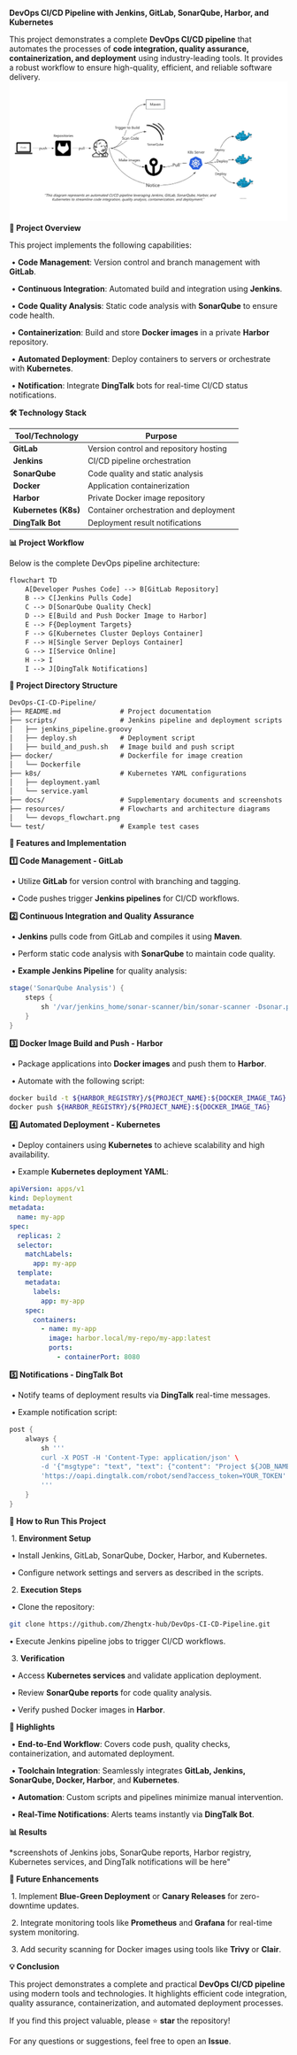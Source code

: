 **DevOps CI/CD Pipeline with Jenkins, GitLab, SonarQube, Harbor, and Kubernetes**

This project demonstrates a complete **DevOps CI/CD pipeline** that automates the processes of **code integration, quality assurance, containerization, and deployment** using industry-leading tools. It provides a robust workflow to ensure high-quality, efficient, and reliable software delivery.
![Image](https://github.com/Zhengtx-hub/DevOps-CI-CD-Pipeline/blob/aafb658731b2990e6c458c2f5ceef11d8af89a9f/resources/inforstructure.png)
**🚀 Project Overview**

This project implements the following capabilities:

​	•	**Code Management**: Version control and branch management with **GitLab**.

​	•	**Continuous Integration**: Automated build and integration using **Jenkins**.

​	•	**Code Quality Analysis**: Static code analysis with **SonarQube** to ensure code health.

​	•	**Containerization**: Build and store **Docker images** in a private **Harbor** repository.

​	•	**Automated Deployment**: Deploy containers to servers or orchestrate with **Kubernetes**.

​	•	**Notification**: Integrate **DingTalk** bots for real-time CI/CD status notifications.

**🛠️ Technology Stack**

| **Tool/Technology**  | **Purpose**                            |
| -------------------- | -------------------------------------- |
| **GitLab**           | Version control and repository hosting |
| **Jenkins**          | CI/CD pipeline orchestration           |
| **SonarQube**        | Code quality and static analysis       |
| **Docker**           | Application containerization           |
| **Harbor**           | Private Docker image repository        |
| **Kubernetes (K8s)** | Container orchestration and deployment |
| **DingTalk Bot**     | Deployment result notifications        |



**📊 Project Workflow**

Below is the complete DevOps pipeline architecture:

```mermaid
flowchart TD
    A[Developer Pushes Code] --> B[GitLab Repository]
    B --> C[Jenkins Pulls Code]
    C --> D[SonarQube Quality Check]
    D --> E[Build and Push Docker Image to Harbor]
    E --> F{Deployment Targets}
    F --> G[Kubernetes Cluster Deploys Container]
    F --> H[Single Server Deploys Container]
    G --> I[Service Online]
    H --> I
    I --> J[DingTalk Notifications]
```

**📂 Project Directory Structure**

```plaintext
DevOps-CI-CD-Pipeline/
├── README.md               # Project documentation
├── scripts/                # Jenkins pipeline and deployment scripts
│   ├── jenkins_pipeline.groovy
│   ├── deploy.sh           # Deployment script
│   ├── build_and_push.sh   # Image build and push script
├── docker/                 # Dockerfile for image creation
│   └── Dockerfile
├── k8s/                    # Kubernetes YAML configurations
│   ├── deployment.yaml
│   └── service.yaml
├── docs/                   # Supplementary documents and screenshots
├── resources/              # Flowcharts and architecture diagrams
│   └── devops_flowchart.png
└── test/                   # Example test cases
```



**📝 Features and Implementation**

**1️⃣ Code Management - GitLab**

​	•	Utilize **GitLab** for version control with branching and tagging.

​	•	Code pushes trigger **Jenkins pipelines** for CI/CD workflows.

**2️⃣ Continuous Integration and Quality Assurance**

​	•	**Jenkins** pulls code from GitLab and compiles it using **Maven**.

​	•	Perform static code analysis with **SonarQube** to maintain code quality.

​	•	**Example Jenkins Pipeline** for quality analysis:

```groovy
stage('SonarQube Analysis') {
    steps {
        sh '/var/jenkins_home/sonar-scanner/bin/sonar-scanner -Dsonar.projectKey=${JOB_NAME} -Dsonar.sources=./ -Dsonar.java.binaries=target/'
    }
}
```

**3️⃣ Docker Image Build and Push - Harbor**

​	•	Package applications into **Docker images** and push them to **Harbor**.

​	•	Automate with the following script:

```bash
docker build -t ${HARBOR_REGISTRY}/${PROJECT_NAME}:${DOCKER_IMAGE_TAG} .
docker push ${HARBOR_REGISTRY}/${PROJECT_NAME}:${DOCKER_IMAGE_TAG}
```

**4️⃣ Automated Deployment - Kubernetes**

​	•	Deploy containers using **Kubernetes** to achieve scalability and high availability.

​	•	Example **Kubernetes deployment YAML**:

```yaml
apiVersion: apps/v1
kind: Deployment
metadata:
  name: my-app
spec:
  replicas: 2
  selector:
    matchLabels:
      app: my-app
  template:
    metadata:
      labels:
        app: my-app
    spec:
      containers:
        - name: my-app
          image: harbor.local/my-repo/my-app:latest
          ports:
            - containerPort: 8080
```

**5️⃣ Notifications - DingTalk Bot**

​	•	Notify teams of deployment results via **DingTalk** real-time messages.

​	•	Example notification script:

```groovy
post {
    always {
        sh '''
        curl -X POST -H 'Content-Type: application/json' \
        -d '{"msgtype": "text", "text": {"content": "Project ${JOB_NAME} deployment completed successfully!"}}' \
        'https://oapi.dingtalk.com/robot/send?access_token=YOUR_TOKEN'
        '''
    }
}
```

**🔧 How to Run This Project**

​	1.	**Environment Setup**

​	•	Install Jenkins, GitLab, SonarQube, Docker, Harbor, and Kubernetes.

​	•	Configure network settings and servers as described in the scripts.

​	2.	**Execution Steps**

​	•	Clone the repository:

```bash
git clone https://github.com/Zhengtx-hub/DevOps-CI-CD-Pipeline.git
```

   •	Execute Jenkins pipeline jobs to trigger CI/CD workflows.

​	3.	**Verification**

​	•	Access **Kubernetes services** and validate application deployment.

​	•	Review **SonarQube reports** for code quality analysis.

​	•	Verify pushed Docker images in **Harbor**.



**🎯 Highlights**

​	•	**End-to-End Workflow**: Covers code push, quality checks, containerization, and automated deployment.

​	•	**Toolchain Integration**: Seamlessly integrates **GitLab, Jenkins, SonarQube, Docker, Harbor**, and **Kubernetes**.

​	•	**Automation**: Custom scripts and pipelines minimize manual intervention.

​	•	**Real-Time Notifications**: Alerts teams instantly via **DingTalk Bot**.

**📊 Results**

*screenshots of Jenkins jobs, SonarQube reports, Harbor registry, Kubernetes services, and DingTalk notifications will be here"



**📌 Future Enhancements**

​	1.	Implement **Blue-Green Deployment** or **Canary Releases** for zero-downtime updates.

​	2.	Integrate monitoring tools like **Prometheus** and **Grafana** for real-time system monitoring.

​	3.	Add security scanning for Docker images using tools like **Trivy** or **Clair**.



**💡 Conclusion**

This project demonstrates a complete and practical **DevOps CI/CD pipeline** using modern tools and technologies. It highlights efficient code integration, quality assurance, containerization, and automated deployment processes.

If you find this project valuable, please ⭐ **star** the repository!

For any questions or suggestions, feel free to open an **Issue**.







